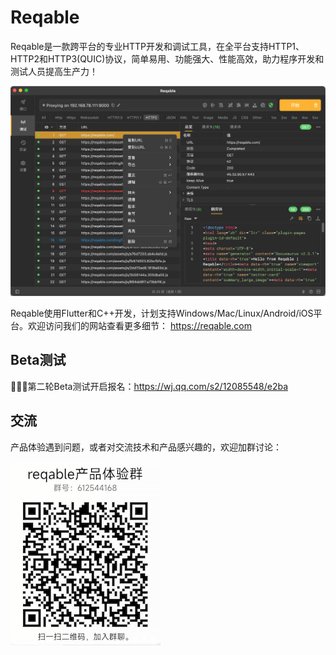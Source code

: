# Reqable

Reqable是一款跨平台的专业HTTP开发和调试工具，在全平台支持HTTP1、HTTP2和HTTP3(QUIC)协议，简单易用、功能强大、性能高效，助力程序开发和测试人员提高生产力！

![](/arts/screenshot.png)

Reqable使用Flutter和C++开发，计划支持Windows/Mac/Linux/Android/iOS平台。欢迎访问我们的网站查看更多细节：
https://reqable.com

## Beta测试
👏👏👏第二轮Beta测试开启报名：https://wj.qq.com/s2/12085548/e2ba

## 交流

产品体验遇到问题，或者对交流技术和产品感兴趣的，欢迎加群讨论：

![](/arts/qq_qrcode.png)
